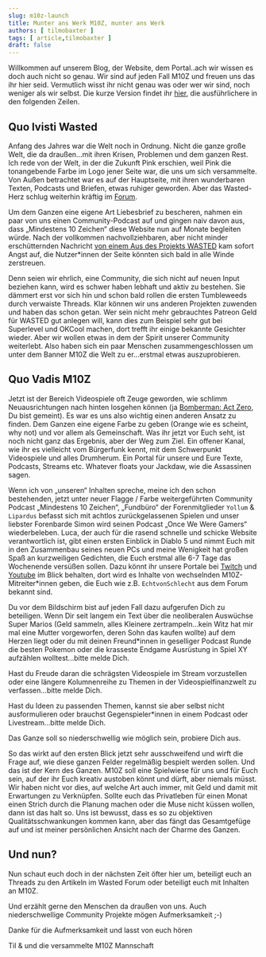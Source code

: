 ```yaml
---
slug: m10z-launch
title: Munter ans Werk M10Z, munter ans Werk
authors: [ tilmobaxter ]
tags: [ article,tilmobaxter ]
draft: false
---
```


Willkommen auf unserem Blog, der Website, dem Portal..ach wir wissen es doch auch nicht so genau. Wir sind auf jeden Fall M10Z und freuen uns das ihr
hier seid. Vermutlich wisst ihr nicht genau was oder wer wir sind, noch weniger als wir selbst. Die kurze Version findet
ihr [hier](https://m10z.de/content/hello), die ausführlichere
in den folgenden Zeilen.

<!--truncate-->

## Quo Ivisti Wasted

Anfang des Jahres war die Welt noch in Ordnung. Nicht die ganze große Welt, die da draußen…mit ihren Krisen, Problemen und dem ganzen Rest.
Ich rede von der Welt, in der die Zukunft Pink erschien, weil Pink die tonangebende Farbe im Logo jener Seite war, die uns um sich versammelte.
Von Außen betrachtet war es auf der Hauptseite, mit ihren wunderbaren Texten, Podcasts und Briefen, etwas ruhiger geworden. Aber das Wasted-Herz
schlug weiterhin kräftig im [Forum](https://community.wasted.de).

Um dem Ganzen eine eigene Art Liebesbrief zu bescheren, nahmen ein paar von uns einen Community-Podcast auf und gingen naiv davon aus, dass
„Mindestens 10 Zeichen“ diese Website nun auf Monate begleiten würde. Nach der vollkommen nachvollziehbaren, aber nicht minder erschütternden
Nachricht [von einem Aus des Projekts WASTED](https://community.wasted.de/t/goodbye-wasted/2220) kam sofort Angst auf, die Nutzer*innen der Seite
könnten sich bald in alle Winde zerstreuen.

Denn seien wir ehrlich, eine Community, die sich nicht auf neuen Input beziehen kann, wird es schwer haben lebhaft und aktiv zu bestehen. Sie dämmert
erst vor sich hin und schon bald rollen die ersten Tumbleweeds durch verwaiste Threads. Klar können wir uns anderen Projekten zuwenden und haben das
schon getan. Wer sein nicht mehr gebrauchtes Patreon Geld für WASTED gut anlegen will, kann dies zum Beispiel sehr gut bei Superlevel und OKCool
machen, dort trefft ihr einige bekannte Gesichter wieder. Aber wir wollen etwas in dem der Spirit unserer Community weiterlebt. Also haben sich ein
paar Menschen zusammengeschlossen um unter dem Banner M10Z die Welt zu er...erstmal etwas auszuprobieren.

## Quo Vadis M10Z

Jetzt ist der Bereich Videospiele oft Zeuge geworden, wie schlimm Neuausrichtungen nach hinten losgehen können (ja [Bomberman: Act Zero](https://en.wikipedia.org/wiki/Bomberman:_Act_Zero), Du bist
gemeint). Es war es uns also wichtig einen anderen Ansatz zu finden. Dem Ganzen eine eigene Farbe zu geben (Orange wie es scheint, why not) und vor
allem als Gemeinschaft. Was ihr jetzt vor Euch seht, ist noch nicht ganz das Ergebnis, aber der Weg zum Ziel. Ein offener Kanal, wie ihr es vielleicht
vom Bürgerfunk kennt, mit dem Schwerpunkt Videospiele und alles Drumherum. Ein Portal für unsere und Eure Texte, Podcasts, Streams etc. Whatever
floats your Jackdaw, wie die Assassinen sagen.

Wenn ich von „unseren“ Inhalten spreche, meine ich den schon bestehenden, jetzt unter neuer Flagge / Farbe weitergeführten Community Podcast
„Mindestens 10 Zeichen“, „Fundbüro“ der Forenmitglieder `Yollum` & `Lipardus` befasst sich mit achtlos zurückgelassenen Spielen und unser liebster
Forenbarde Simon wird seinen Podcast „Once We Were Gamers“ wiederbeleben. Luca, der auch für die rasend schnelle und schicke Website verantwortlich
ist, gibt einen ersten Einblick in Diablo 5 und nimmt Euch mit in den Zusammenbau seines neuen PCs und meine Wenigkeit hat großen Spaß an kurzweiligen
Gedichten, die Euch erstmal alle 6-7 Tage das Wochenende versüßen sollen. Dazu könnt ihr unsere Portale bei [Twitch](https://www.twitch.tv/m10z_tv) und [Youtube](https://www.youtube.com/channel/UC9urZCkQ5yaj6k9QONOQzDA) im Blick behalten, dort
wird es Inhalte von wechselnden M10Z-Mitreiter*innen geben, die Euch wie z.B. `EchtvonSchlecht` aus dem Forum bekannt sind.

Du vor dem Bildschirm bist auf jeden Fall dazu aufgerufen Dich zu beteiligen. Wenn Dir seit langem ein Text über die neoliberalen Auswüchse Super
Marios (Geld sammeln, alles Kleinere zertrampeln...kein Witz hat mir mal eine Mutter vorgeworfen, deren Sohn das kaufen wollte) auf dem Herzen liegt
oder du mit deinen Freund*innen in geselliger Podcast Runde die besten Pokemon oder die krasseste Endgame Ausrüstung in Spiel XY aufzählen
wolltest...bitte melde Dich.

Hast du Freude daran die schrägsten Videospiele im Stream vorzustellen oder eine längere Kolumnenreihe zu Themen in der Videospielfinanzwelt zu
verfassen…bitte melde Dich.

Hast du Ideen zu passenden Themen, kannst sie aber selbst nicht ausformulieren oder brauchst Gegenspieler*innen in einem Podcast oder
Livestream...bitte melde Dich.

Das Ganze soll so niederschwellig wie möglich sein, probiere Dich aus.

So das wirkt auf den ersten Blick jetzt sehr ausschweifend und wirft die Frage auf, wie diese ganzen Felder regelmäßig bespielt werden sollen. Und das
ist der Kern des Ganzen. M10Z soll eine Spielwiese für uns und für Euch sein, auf der ihr Euch kreativ austoben könnt und dürft, aber niemals müsst.
Wir haben nicht vor dies, auf welche Art auch immer, mit Geld und damit mit Erwartungen zu Verknüpfen. Sollte euch das Privatleben für einen Monat
einen Strich durch die Planung machen oder die Muse nicht küssen wollen, dann ist das halt so.
Uns ist bewusst, dass es so zu objektiven Qualitätsschwankungen kommen kann, aber das fängt das Gesamtgefüge auf und ist meiner persönlichen Ansicht
nach der Charme des Ganzen.

## Und nun?

Nun schaut euch doch in der nächsten Zeit öfter hier um, beteiligt euch an Threads zu den Artikeln im Wasted Forum oder beteiligt euch mit Inhalten an
M10Z.

Und erzählt gerne den Menschen da draußen von uns.
Auch niederschwellige Community Projekte mögen Aufmerksamkeit ;-)

Danke für die Aufmerksamkeit und lasst von euch hören


Til & und die versammelte M10Z Mannschaft
